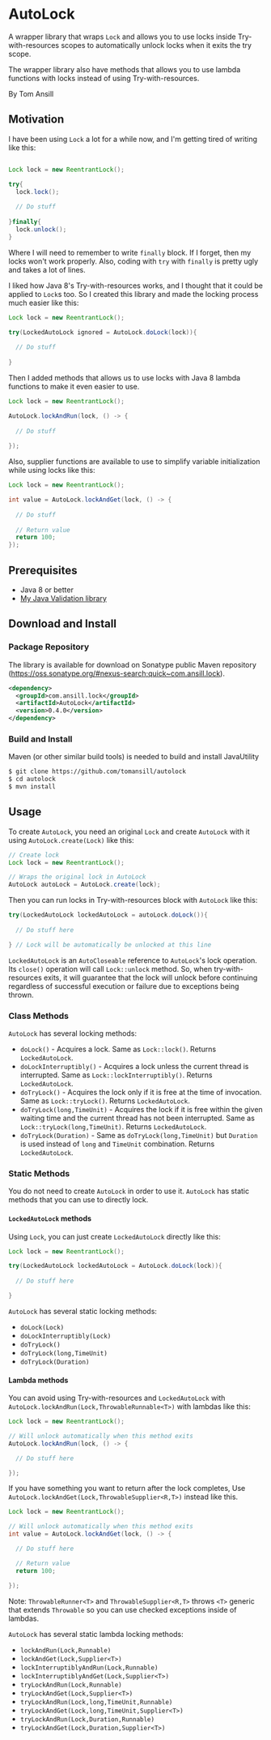 # AutoLock

A wrapper library that wraps `Lock` and allows you to use locks inside Try-with-resources scopes to automatically unlock
locks when it exits the try scope.

The wrapper library also have methods that allows you to use lambda functions with locks instead of using
Try-with-resources.

By Tom Ansill

## Motivation

I have been using `Lock` a lot for a while now, and I'm getting tired of writing like this:

```java

Lock lock = new ReentrantLock();

try{  
  lock.lock();
    
  // Do stuff
  
}finally{
  lock.unlock();
}

```

Where I will need to remember to write `finally` block. If I forget, then my locks won't work properly. Also, coding
with `try` with `finally` is pretty ugly and takes a lot of lines.

I liked how Java 8's Try-with-resources works, and I thought that it could be applied to `Lock`s too. So I created this
library and made the locking process much easier like this:

```java
Lock lock = new ReentrantLock();

try(LockedAutoLock ignored = AutoLock.doLock(lock)){
  
  // Do stuff
  
}
```

Then I added methods that allows us to use locks with Java 8 lambda functions to make it even easier to use.

```java
Lock lock = new ReentrantLock();

AutoLock.lockAndRun(lock, () -> {
  
  // Do stuff
  
});
```

Also, supplier functions are available to use to simplify variable initialization while using locks like this:

```java
Lock lock = new ReentrantLock();

int value = AutoLock.lockAndGet(lock, () -> {
  
  // Do stuff
  
  // Return value
  return 100;
});
```

## Prerequisites

* Java 8 or better
* [My Java Validation library](https://github.com/tomansill/JavaValidation)

## Download and Install

### Package Repository

The library is available for download on Sonatype public Maven
repository (https://oss.sonatype.org/#nexus-search;quick~com.ansill.lock).
```xml
<dependency>
  <groupId>com.ansill.lock</groupId>
  <artifactId>AutoLock</artifactId>
  <version>0.4.0</version>
</dependency>
```

### Build and Install

Maven (or other similar build tools) is needed to build and install JavaUtility

```sh
$ git clone https://github.com/tomansill/autolock
$ cd autolock
$ mvn install
```

## Usage

To create `AutoLock`, you need an original `Lock` and create `AutoLock` with it using `AutoLock.create(Lock)` like this:

```java
// Create lock
Lock lock = new ReentrantLock();

// Wraps the original lock in AutoLock
AutoLock autoLock = AutoLock.create(lock);
```

Then you can run locks in Try-with-resources block with `AutoLock` like this:

```java
try(LockedAutoLock lockedAutoLock = autoLock.doLock()){
    
  // Do stuff here

} // Lock will be automatically be unlocked at this line
```

`LockedAutoLock` is an `AutoCloseable` reference to `AutoLock`'s lock operation. Its `close()` operation will
call `Lock::unlock` method. So, when try-with-resources exits, it will guarantee that the lock will unlock before
continuing regardless of successful execution or failure due to exceptions being thrown.

### Class Methods

`AutoLock` has several locking methods:

- `doLock()` - Acquires a lock. Same as `Lock::lock()`. Returns `LockedAutoLock`.
- `doLockInterruptibly()` - Acquires a lock unless the current thread is interrupted. Same as `Lock::lockInterruptibly()`. Returns `LockedAutoLock`.
- `doTryLock()` - Acquires the lock only if it is free at the time of invocation. Same as `Lock::tryLock()`. Returns `LockedAutoLock`.
- `doTryLock(long,TimeUnit)` - Acquires the lock if it is free within the given waiting time and the current thread has not been interrupted. Same as `Lock::tryLock(long,TimeUnit)`. Returns `LockedAutoLock`.
- `doTryLock(Duration)` - Same as `doTryLock(long,TimeUnit)` but `Duration` is used instead of `long` and `TimeUnit` combination. Returns `LockedAutoLock`.

### Static Methods

You do not need to create `AutoLock` in order to use it. `AutoLock` has static methods that you can use to directly lock.

#### `LockedAutoLock` methods

Using `Lock`, you can just create `LockedAutoLock` directly like this:

```java
Lock lock = new ReentrantLock();

try(LockedAutoLock lockedAutoLock = AutoLock.doLock(lock)){
    
  // Do stuff here

}
```

`AutoLock` has several static locking methods:

- `doLock(Lock)`
- `doLockInterruptibly(Lock)`
- `doTryLock()`
- `doTryLock(long,TimeUnit)`
- `doTryLock(Duration)`

#### Lambda methods

You can avoid using Try-with-resources and `LockedAutoLock` with `AutoLock.lockAndRun(Lock,ThrowableRunnable<T>)` with
lambdas like this:

```java
Lock lock = new ReentrantLock();

// Will unlock automatically when this method exits
AutoLock.lockAndRun(lock, () -> {

  // Do stuff here

});
```

If you have something you want to return after the lock completes,
Use `AutoLock.lockAndGet(Lock,ThrowableSupplier<R,T>)` instead like this.

```java
Lock lock = new ReentrantLock();

// Will unlock automatically when this method exits
int value = AutoLock.lockAndGet(lock, () -> {

  // Do stuff here

  // Return value
  return 100;

});
```

Note: `ThrowableRunner<T>` and `ThrowableSupplier<R,T>` throws `<T>` generic that extends `Throwable` so you can use
checked exceptions inside of lambdas.

`AutoLock` has several static lambda locking methods:

- `lockAndRun(Lock,Runnable)`
- `lockAndGet(Lock,Supplier<T>)`
- `lockInterruptiblyAndRun(Lock,Runnable)`
- `lockInterruptiblyAndGet(Lock,Supplier<T>)`
- `tryLockAndRun(Lock,Runnable)`
- `tryLockAndGet(Lock,Supplier<T>)`
- `tryLockAndRun(Lock,long,TimeUnit,Runnable)`
- `tryLockAndGet(Lock,long,TimeUnit,Supplier<T>)`
- `tryLockAndRun(Lock,Duration,Runnable)`
- `tryLockAndGet(Lock,Duration,Supplier<T>)`